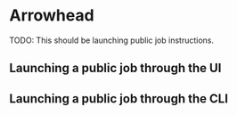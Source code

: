 # Arrowhead

TODO: This should be launching public job instructions.

## Launching a public job through the UI

## Launching a public job through the CLI

